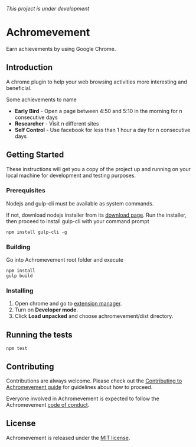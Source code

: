 *This project is under development*
# Achromevement
Earn achievements by using Google Chrome.

## Introduction
A chrome plugin to help your web browsing activities more interesting and beneficial.

Some achievements to name

- **Early Bird** - Open a page between 4:50 and 5:10 in the morning for n consecutive days
- **Researcher** - Visit n different sites
- **Self Control** - Use facebook for less than 1 hour a day for n consecutive days

## Getting Started
These instructions will get you a copy of the project up and running on your local machine for development and testing purposes.

### Prerequisites

Nodejs and gulp-cli must be available as system commands.

If not, download nodejs installer from its [download page](https://nodejs.org/en/download/). Run the installer, then proceed to install gulp-cli with your command prompt

    npm install gulp-cli -g

### Building

Go into Achromevement root folder and execute

    npm install
    gulp build
    

### Installing

1. Open chrome and go to [extension manager](chrome://extensions/).
2. Turn on **Developer mode**.
3. Click **Load unpacked** and choose achromevement/dist directory.

## Running the tests

    npm test

## Contributing 

Contributions are always welcome. Please check out the [Contributing to Achromevement guide](CONTRIBUTING.md) for guidelines about how to proceed.

Everyone involved in Achromevement is expected to follow the Achromevement [code of conduct](CODE_OF_CONDUCT.md). 

## License
Achromevement is released under the [MIT license](LICENSE).
